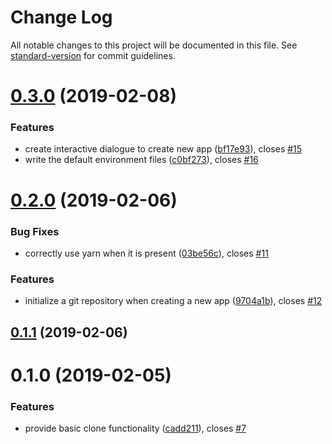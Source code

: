 # Change Log

All notable changes to this project will be documented in this file. See [standard-version](https://github.com/conventional-changelog/standard-version) for commit guidelines.

<a name="0.3.0"></a>
# [0.3.0](https://github.com/graasp/graasp-cli/compare/v0.2.0...v0.3.0) (2019-02-08)


### Features

* create interactive dialogue to create new app ([bf17e93](https://github.com/graasp/graasp-cli/commit/bf17e93)), closes [#15](https://github.com/graasp/graasp-cli/issues/15)
* write the default environment files ([c0bf273](https://github.com/graasp/graasp-cli/commit/c0bf273)), closes [#16](https://github.com/graasp/graasp-cli/issues/16)



<a name="0.2.0"></a>
# [0.2.0](https://github.com/graasp/graasp-cli/compare/v0.1.1...v0.2.0) (2019-02-06)


### Bug Fixes

* correctly use yarn when it is present ([03be56c](https://github.com/graasp/graasp-cli/commit/03be56c)), closes [#11](https://github.com/graasp/graasp-cli/issues/11)


### Features

* initialize a git repository when creating a new app ([9704a1b](https://github.com/graasp/graasp-cli/commit/9704a1b)), closes [#12](https://github.com/graasp/graasp-cli/issues/12)



<a name="0.1.1"></a>
## [0.1.1](https://github.com/graasp/graasp-cli/compare/v0.1.0...v0.1.1) (2019-02-06)



<a name="0.1.0"></a>
# 0.1.0 (2019-02-05)


### Features

* provide basic clone functionality ([cadd211](https://github.com/graasp/graasp-cli/commit/cadd211)), closes [#7](https://github.com/graasp/graasp-cli/issues/7)
